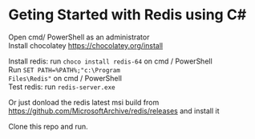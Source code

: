 # Geting Started with Redis using C#

Open cmd/ PowerShell as an administrator <br/>
Install chocolatey https://chocolatey.org/install
 
Install redis: run <code>choco install redis-64</code> on cmd / PowerShell <br/>
Run <code>SET PATH=%PATH%;"c:\Program Files\Redis"</code> on cmd / PowerShell <br/>
Test redis: run <code>redis-server.exe</code><br/> 

Or just donload the redis latest msi build from https://github.com/MicrosoftArchive/redis/releases and install it <br/>

Clone this repo and run.
 

                    

